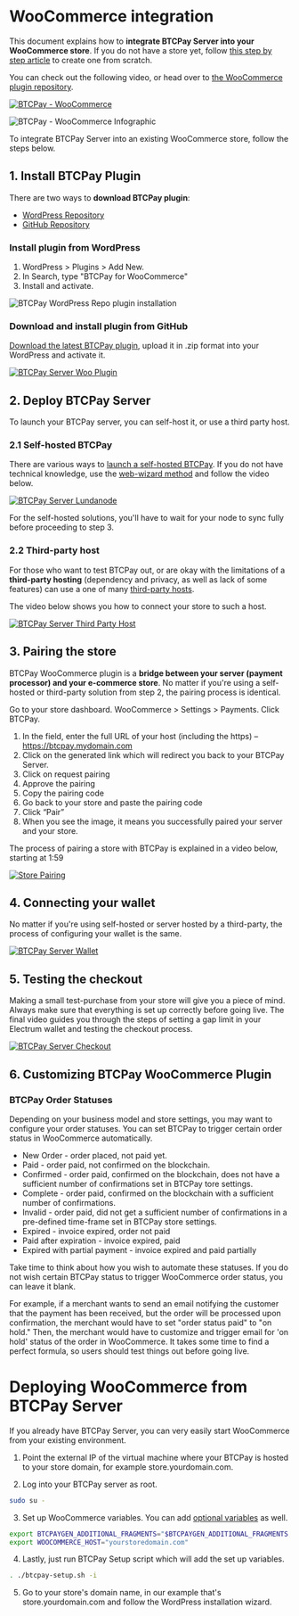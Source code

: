 # WooCommerce integration

This document explains how to **integrate BTCPay Server into your WooCommerce store**.
If you do not have a store yet, follow [this step by step article](https://bitcoinshirt.co/how-to-create-store-accept-bitcoin/) to create one from scratch.

You can check out the following video, or head over to [the WooCommerce plugin repository](https://github.com/btcpayserver/woocommerce-plugin).

[![BTCPay - WooCommerce](https://img.youtube.com/vi/tTH3nLoyTcw/mqdefault.jpg)](https://www.youtube.com/watch?v=tTH3nLoyTcw "BTCPay - WooCommerce")

![BTCPay - WooCommerce Infographic](./img/BTCPayWooCommerceInfoggraphic.png "BTCPay - WooCommerce Infographic")

To integrate BTCPay Server into an existing WooCommerce store, follow the steps below.

## 1. Install BTCPay Plugin

There are two ways to **download BTCPay plugin**:

- [WordPress Repository](https://wordpress.org/plugins/btcpay-for-woocommerce/)
- [GitHub Repository](https://github.com/btcpayserver/woocommerce-plugin/releases)

### Install plugin from WordPress

1. WordPress > Plugins > Add New.
2. In Search, type "BTCPay for WooCommerce"
3. Install and activate.

![BTCPay WordPress Repo plugin installation](./img/BTCPay-WooCommerce-WP-Repo-Install.png)

### Download and install plugin from GitHub

[Download the latest BTCPay plugin](https://github.com/btcpayserver/woocommerce-plugin/releases), upload it in .zip format into your WordPress and activate it.

[![BTCPay Server Woo Plugin](https://img.youtube.com/vi/6QcTWHRKZag/mqdefault.jpg)](https://www.youtube.com/watch?v=6QcTWHRKZag "BTCPay Server - Woo Plugin")

## 2. Deploy BTCPay Server

To launch your BTCPay server, you can self-host it, or use a third party host.

### 2.1 Self-hosted BTCPay

There are various ways to [launch a self-hosted BTCPay](./Deployment.md).
If you do not have technical knowledge, use the [web-wizard method](https://launchbtcpay.lunanode.com) and follow the video below.

[![BTCPay Server Lundanode](https://img.youtube.com/vi/NjslXYvp8bk/mqdefault.jpg)](https://www.youtube.com/watch?v=NjslXYvp8bk "BTCPay Server - LunaNode")

For the self-hosted solutions, you'll have to wait for your node to sync fully before proceeding to step 3.

### 2.2 Third-party host

For those who want to test BTCPay out, or are okay with the limitations of a **third-party hosting** (dependency and privacy, as well as lack of some features) can use a one of many [third-party hosts](./ThirdPartyHosting.md).

The video below shows you how to connect your store to such a host.

[![BTCPay Server Third Party Host](https://img.youtube.com/vi/IT2K8It3S3o/mqdefault.jpg)](https://www.youtube.com/watch?v=IT2K8It3S3o "BTCPay Server - Third Party Host")

## 3. Pairing the store

BTCPay WooCommerce plugin is a **bridge between your server (payment processor) and your e-commerce store**.
No matter if you're using a self-hosted or third-party solution from step 2, the pairing process is identical.

Go to your store dashboard.
WooCommerce > Settings > Payments.
Click BTCPay.

1. In the field, enter the full URL of your host (including the https) – https://btcpay.mydomain.com
2. Click on the generated link which will redirect you back to your BTCPay Server.
3. Click on request pairing
4. Approve the pairing
5. Copy the pairing code
6. Go back to your store and paste the pairing code
7. Click “Pair”
8. When you see the image, it means you successfully paired your server and your store.

The process of pairing a store with BTCPay is explained in a video below, starting at 1:59

[![Store Pairing](https://img.youtube.com/vi/IT2K8It3S3o/mqdefault.jpg)](https://youtube.com/watch?v=IT2K8It3S3o?t=119 "BTCPay Server - Pairing your Store")

## 4. Connecting your wallet

No matter if you're using self-hosted or server hosted by a third-party, the process of configuring your wallet is the same.

[![BTCPay Server Wallet](https://img.youtube.com/vi/xX6LyQej0NQ/mqdefault.jpg)](https://www.youtube.com/watch?v=xX6LyQej0NQ "BTCPay Server - Wallet")

## 5. Testing the checkout

Making a small test-purchase from your store will give you a piece of mind.
Always make sure that everything is set up correctly before going live.
The final video guides you through the steps of setting a gap limit in your Electrum wallet and testing the checkout process.

[![BTCPay Server Checkout](https://img.youtube.com/vi/Fi3pYpzGmmo/mqdefault.jpg)](https://www.youtube.com/watch?v=Fi3pYpzGmmo "BTCPay Server - Wallet")

## 6. Customizing BTCPay WooCommerce Plugin

### BTCPay Order Statuses

Depending on your business model and store settings, you may want to configure your order statuses.
You can set BTCPay to trigger certain order status in WooCommerce automatically.

- New Order - order placed, not paid yet.
- Paid - order paid, not confirmed on the blockchain.
- Confirmed - order paid, confirmed on the blockchain, does not have a sufficient number of confirmations set in BTCPay tore settings.
- Complete - order paid, confirmed on the blockchain with a sufficient number of confirmations.
- Invalid - order paid, did not get a sufficient number of confirmations in a pre-defined time-frame set in BTCPay store settings.
- Expired - invoice expired, order not paid
- Paid after expiration - invoice expired, paid
- Expired with partial payment - invoice expired and paid partially

Take time to think about how you wish to automate these statuses.
If you do not wish certain BTCPay status to trigger WooCommerce order status, you can leave it blank.

For example, if a merchant wants to send an email notifying the customer that the payment has been received, but the order will be processed upon confirmation, the merchant would have to set "order status paid" to "on hold."
Then, the merchant would have to customize and trigger email for 'on hold' status of the order in WooCommerce.
It takes some time to find a perfect formula, so users should test things out before going live.

# Deploying WooCommerce from BTCPay Server

If you already have BTCPay Server, you can very easily start WooCommerce from your existing environment.

1. Point the external IP of the virtual machine where your BTCPay is hosted to your store domain, for example store.yourdomain.com.

2. Log into your BTCPay server as root.

```bash
sudo su -
```

3. Set up WooCommerce variables. You can add [optional variables](https://github.com/btcpayserver/btcpayserver-docker/blob/master/docker-compose-generator/docker-fragments/opt-add-woocommerce.yml) as well.

```bash
export BTCPAYGEN_ADDITIONAL_FRAGMENTS="$BTCPAYGEN_ADDITIONAL_FRAGMENTS;opt-add-woocommerce"
export WOOCOMMERCE_HOST="yourstoredomain.com"
```

4. Lastly, just run BTCPay Setup script which will add the set up variables.

```bash
. ./btcpay-setup.sh -i
```

5. Go to your store's domain name, in our example that's store.yourdomain.com and follow the WordPress installation wizard.
